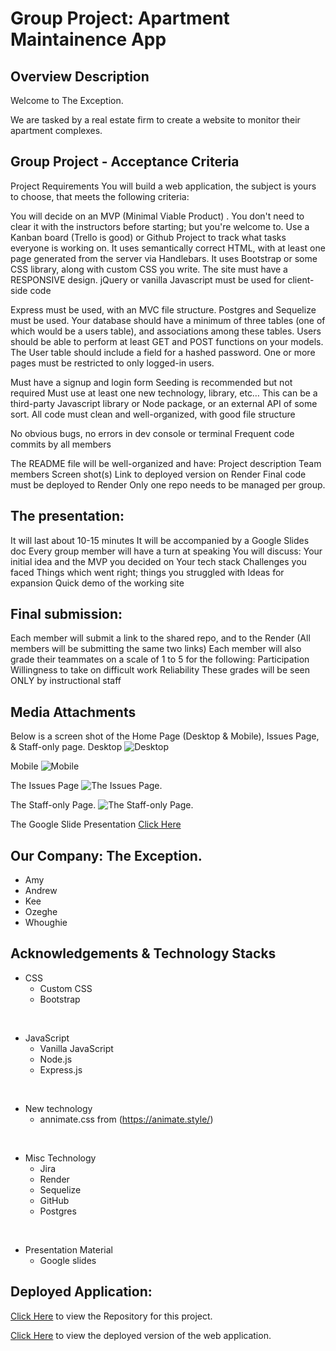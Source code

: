 # Group Project: Apartment Maintainence App

## Overview Description
Welcome to The Exception.

We are tasked by a real estate firm to create a website to monitor their apartment complexes.



## Group Project - Acceptance Criteria

 Project Requirements
You will build a web application, the subject is yours to choose, that meets the following criteria:

You will decide on an MVP (Minimal Viable Product) . You don't need to clear it with the instructors before starting; but you're welcome to.
Use a Kanban board (Trello is good) or Github Project to track what tasks everyone is working on.
It uses semantically correct HTML, with at least one page generated from the server via Handlebars.
It uses Bootstrap or some CSS library, along with custom CSS you write. The site must have a RESPONSIVE design.
jQuery or vanilla Javascript must be used for client-side code

Express must be used, with an MVC file structure.
Postgres and Sequelize must be used.
Your database should have a minimum of three tables (one of which would be a users table), and associations among these tables. Users should be able to perform at least GET and POST functions on your models.
The User table should include a field for a hashed password.
One or more pages must be restricted to only logged-in users.

Must have a signup and login form 
Seeding is recommended but not required
Must use at least one new technology, library, etc… This can be a third-party Javascript library or Node package, or an external API of some sort.
All code must clean and well-organized, with good file structure 

No obvious bugs, no errors in dev console or terminal
Frequent code commits by all members 

The README file will be well-organized and have:
Project description
Team members 
Screen shot(s)
Link to deployed version on Render 
Final code must be deployed to Render 
Only one repo needs to be managed per group. 


## The presentation:
It will last about 10-15 minutes
It will be accompanied by a Google Slides doc 
Every group member will have a turn at speaking
You will discuss:
Your initial idea and the MVP you decided on
Your tech stack
Challenges you faced 
Things which went right; things you struggled with 
Ideas for expansion
Quick demo of the working site

## Final submission:
Each member will submit a link to the shared repo, and to the Render
(All members will be submitting the same two links)
Each member will also grade their teammates on a scale of 1 to 5 for the following:
Participation
Willingness to take on difficult work
Reliability
These grades will be seen ONLY by instructional staff 

## Media Attachments

Below is a screen shot of the Home Page (Desktop & Mobile), Issues Page, & Staff-only page.
Desktop
![Desktop](./assets/images/desktop.png)

Mobile
![Mobile](./assets/images/mobile.jpg)

The Issues Page
![The Issues Page.](./assets/images/issues.png)

The Staff-only Page.
![The Staff-only Page.](./assets/images/staff-viewable-only-page.png)


The Google Slide Presentation
[Click Here](https://docs.google.com/presentation/d/1P3dqHA2hslD3pxQaAI1F6albvDtA2HcP2LPgimEGjhg/edit#slide=id.p) 

## Our Company: The Exception.
- Amy
- Andrew
- Kee
- Ozeghe
- Whoughie

## Acknowledgements & Technology Stacks
- CSS
   - Custom CSS
   - Bootstrap

<br>

- JavaScript
   - Vanilla JavaScript
   - Node.js
   - Express.js

<br>

- New technology
   - annimate.css from (https://animate.style/)
  
<br>

- Misc Technology
   - Jira
   - Render
   - Sequelize
   - GitHub
   - Postgres
   
<br>

- Presentation Material
   - Google slides
   
   
## Deployed Application:
[Click Here](https://github.com/4Bollard/apartment-maintenance-app) to view the Repository for this project.

[Click Here](https://apartment-maintenance-app.onrender.com/login) to view the deployed version of the web application. 


